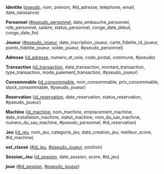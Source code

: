 <b>Identite</b> (<u>pseudo</u>, nom, prenom, #id_adresse, telephone, email, date_naissance)

<b>Personnel</b> (<u>#pseudo_personnel</u>, date_embauche_personnel, role_personnel, salaire, status_personnel, conge_date_debut, conge_date_fin)

<b>Joueur</b> (<u>#pseudo_joueur</u>, date_inscription_joueur, carte_fidelite_id_joueur, points_fidelite_joueur, solde_joueur, #pseudo_personnel)

<b>Adresse</b> (<u>id_adresse</u>, numero_et_voie, code_postal, commune, #pseudo)

<b>Transaction</b> (<u>id_transaction</u>, date_transaction, montant_transaction, type_transaction, mode_paiement_transaction, #pseudo_joueur)

<b>Consommable</b> (<u>id_consommable</u>, nom_consommable, prix_consommable, stock_consommable, #pseudo_joueur)

<b>Reservation</b> (<u>id_reservation</u>, date_reservation, status_reservation, #pseudo_joueur) 

<b>Machine</b> (<u>id_machine</u>, nom_machine, emplacement_machine, date_installation_machine, statut_machine, nom_du_sav_machine, numero_du_sav_machine, #pseudo_personnel, #id_reservation)

<b>Jeu</b> (<u>id_jeu</u>, nom_jeu, categorie_jeu, date_creation_jeu, meilleur_score, #id_machine) 

<b>est_classé</b> (<u>#id_jeu</u>, <u>#pseudo_joueur</u>, position)

<b>Session_Jeu</b> (<u>id_session</u>, date_session, score, #id_jeu)

<b>joue</b> (<u>#id_session</u>, <u>#pseudo_joueur</u>) 